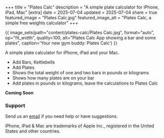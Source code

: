+++
title = "Plates Calc"
description = "A simple plate calculator for iPhone, iPad, Mac"
[extra]
date = 2025-07-04
updated = 2025-07-04
share = true
featured_image = "Plates Calc.jpg"
featured_image_alt = "Plates Calc, a simple free weights calculator"
+++


{{ image_sets(path="content/plates-calc/Plates Calc.jpg", format="auto", op="fit_width", quality=100, alt="Plates Calc App showing a bar and some plates", caption='Your new gym buddy: Plates Calc') }}

A simple plate calculator for iPhone, iPad and your Mac.
- Add Bars, Kettlebells
- Add Plates
- Shows the total weight of one and two bars in pounds or kilograms
- Shows how many plates are on your bar
- Add plates in pounds or kilograms, leave the calculations to Plates Calc

**Coming Soon**

### Support  
Send us an [email](mailto:hi@project7III.com) if you need help or have suggestions.

<div class="footnote-definition"><p>iPhone, iPad & Mac are trademarks of Apple Inc., registered in the United States and other countries.</p></div>